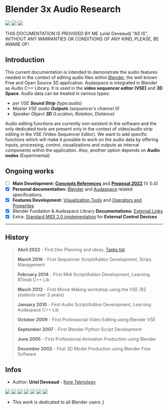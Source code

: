 # Blender 3x Audio Research

<img src="https://img.shields.io/badge/Blender-3.1+-green" /> <img src="https://img.shields.io/badge/Audaspace-C++-purple" /> <img src="https://img.shields.io/badge/Gsoc-2023-orange" />

THIS DOCUMENTATION IS PROVIDED BY ME (uriel Deveaud) "AS IS", <br>WITHOUT ANY WARRANTIES OR CONDITIONS OF ANY KIND, PLEASE, BE AWARE OF!

## Introduction

This current documentation is intended to demonstrate the audio features needed in the context of editing audio files within [Blender](https://www.blender.org/), the well known Free and Open Source 3D application. 
Audaspace is integrated in Blender as Audio C++ Library. It is used in the **video sequencer editor (VSE)** and **3D Space**. Audio data can be treated in various types:
- *per VSE **Sound Strip** (type:audio)*
- *Master VSE audio **Outputs** (sequencer´s channel 0)*
- *Speaker Object **3D** (Location, Rotation, Distance)*

Audio editing functions are currently non-existent in the software and the only dedicated tools are present only in the context of video/audio strip editing in the VSE (Video Sequencer Editor). We want to add specific functions which will make it possible to work on the audio data by offering inputs, processing, control, visualizations and outputs as internal components within the application. Also, another option depends on **Audio nodes** (Experimental)

## Ongoing works

- [ ] **Main Development:** **[Concepts References](research-concepts-references.md)** and **[Proposal 2022](proposal-audio-system.md)** (V 0.4)
- [x] **Personal documentation:** [Blender](blender-related-specs.md) and [Audaspace](audaspace-related-specs.md) related specifications.
- [x] **Features Development:** [Visualization Tools](blender-audio-visualizations.md) and [Operators and Properties](blender-audio-operators.md)
- [x] Blender Fundation & Audaspace Library **Documentations:** [External Links](ext-references.md)
- [x] Extra: [Standard MIDI 2.0 implementation](blender-midi-implementation.md) for **External Control Devices**

---

## History

> **Abril 2022** - First Dev Planning and ideas, [Tasks list](Tasks.md)
>
> **March 2016** - First Sequencer Script/Addon Development, Strips Management
> 
> **February 2014** - First Midi Script/Addon Development, Learning RTmidi C++ Lib
> 
> **March 2012** - First Movie Making workshop using the VSE (82 students over 3 years)
>
> **January 2010** - First Audio Script/Addon Development, Learning Audaspace C++ Lib
>
> **October 2009** - First Professional Video Editing using Blender VSE
>
> **September 2007** - First Blender Python Script Development
>
> **June 2005** - First Professional Animation Production using Blender
>
> **December 2002** - First 3D Model Production using Blender Free Software

## Infos

* Author: **Uriel Deveaud** - [Kore Teknology](https://github.com/KoreTeknology) 

<img src="https://img.shields.io/badge/CG Art-1995-red" /> <img src="https://img.shields.io/badge/3D Blender-2002-red" /> <img src="https://img.shields.io/badge/Python Dev-2005-red" /> <img src="https://img.shields.io/badge/3D Trainer-2008-red" /> <img src="https://img.shields.io/badge/Coding Trainer-2010-red" /> <img src="https://img.shields.io/badge/GE-2015-darkorange" /> <img src="https://img.shields.io/badge/VR-2017-darkorange" />

* This work is dedicated to all Blender users ;)
